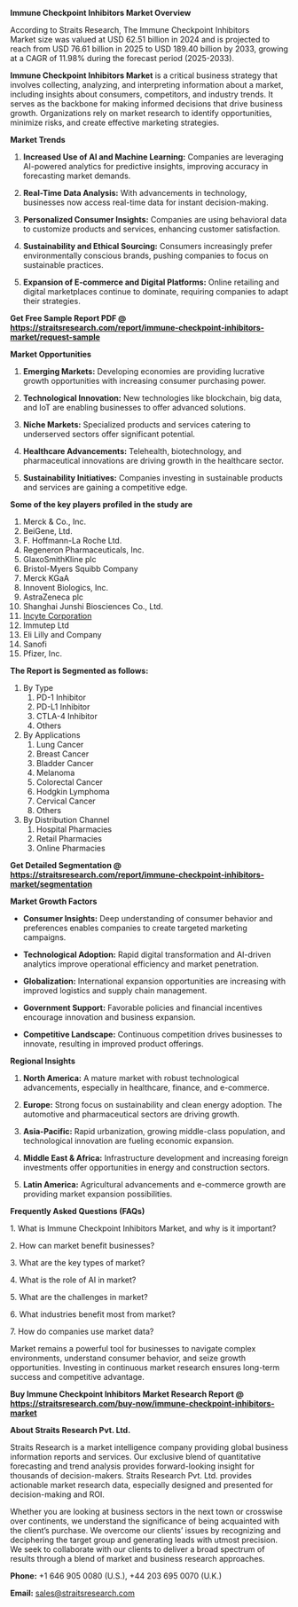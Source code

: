 <p><strong>Immune Checkpoint Inhibitors Market Overview</strong></p>
<p>According to Straits Research, The Immune Checkpoint Inhibitors Market size was valued at USD 62.51 billion in 2024 and is projected to reach from USD 76.61 billion in 2025 to USD 189.40 billion by 2033, growing at a CAGR of 11.98% during the forecast period (2025-2033).</p>
<p><strong>Immune Checkpoint Inhibitors Market</strong> is a critical business strategy that involves collecting, analyzing, and interpreting information about a market, including insights about consumers, competitors, and industry trends. It serves as the backbone for making informed decisions that drive business growth. Organizations rely on market research to identify opportunities, minimize risks, and create effective marketing strategies.</p>
<p><strong>Market Trends</strong></p>
<ol>
<li>
<p><strong>Increased Use of AI and Machine Learning:</strong> Companies are leveraging AI-powered analytics for predictive insights, improving accuracy in forecasting market demands.</p>
</li>
<li>
<p><strong>Real-Time Data Analysis:</strong> With advancements in technology, businesses now access real-time data for instant decision-making.</p>
</li>
<li>
<p><strong>Personalized Consumer Insights:</strong> Companies are using behavioral data to customize products and services, enhancing customer satisfaction.</p>
</li>
<li>
<p><strong>Sustainability and Ethical Sourcing:</strong> Consumers increasingly prefer environmentally conscious brands, pushing companies to focus on sustainable practices.</p>
</li>
<li>
<p><strong>Expansion of E-commerce and Digital Platforms:</strong> Online retailing and digital marketplaces continue to dominate, requiring companies to adapt their strategies.</p>
</li>
</ol>
<p><strong>Get Free Sample Report PDF @ <a href=https://straitsresearch.com/report/immune-checkpoint-inhibitors-market/request-sample>https://straitsresearch.com/report/immune-checkpoint-inhibitors-market/request-sample</a></strong></p>
<p><strong>Market Opportunities</strong></p>
<ol>
<li>
<p><strong>Emerging Markets:</strong> Developing economies are providing lucrative growth opportunities with increasing consumer purchasing power.</p>
</li>
<li>
<p><strong>Technological Innovation:</strong> New technologies like blockchain, big data, and IoT are enabling businesses to offer advanced solutions.</p>
</li>
<li>
<p><strong>Niche Markets:</strong> Specialized products and services catering to underserved sectors offer significant potential.</p>
</li>
<li>
<p><strong>Healthcare Advancements:</strong> Telehealth, biotechnology, and pharmaceutical innovations are driving growth in the healthcare sector.</p>
</li>
<li>
<p><strong>Sustainability Initiatives:</strong> Companies investing in sustainable products and services are gaining a competitive edge.</p>
</li>
</ol>
<div>
<div><strong>Some of the key players profiled in the study are</strong></div>
</div>
<p><ol><li>Merck & Co., Inc.</li><li>BeiGene, Ltd.</li><li>F. Hoffmann-La Roche Ltd.</li><li>Regeneron Pharmaceuticals, Inc.</li><li>GlaxoSmithKline plc</li><li>Bristol-Myers Squibb Company</li><li>Merck KGaA</li><li>Innovent Biologics, Inc.</li><li>AstraZeneca plc</li><li>Shanghai Junshi Biosciences Co., Ltd.</li><li><a href=""https://incyte.com/"" target=""_blank"">Incyte Corporation</a></li><li>Immutep Ltd</li><li>Eli Lilly and Company</li><li>Sanofi</li><li>Pfizer, Inc.</li></ol></p>
<p><strong>The Report is Segmented as follows:</strong></p>
<p><ol><li>By Type<ol><li>PD-1 Inhibitor</li><li>PD-L1 Inhibitor</li><li>CTLA-4 Inhibitor</li><li>Others</li></ol></li><li>By Applications<ol><li>Lung Cancer</li><li>Breast Cancer</li><li>Bladder Cancer</li><li>Melanoma</li><li>Colorectal Cancer</li><li>Hodgkin Lymphoma</li><li>Cervical Cancer</li><li>Others</li></ol></li><li>By Distribution Channel<ol><li>Hospital Pharmacies</li><li>Retail Pharmacies</li><li>Online Pharmacies</li></ol></li></ol></p>
<p><strong>Get Detailed Segmentation @ <a href=https://straitsresearch.com/report/immune-checkpoint-inhibitors-market/segmentation>https://straitsresearch.com/report/immune-checkpoint-inhibitors-market/segmentation</a></strong></p>
<p><strong>Market Growth Factors</strong></p>
<ul>
<li>
<p><strong>Consumer Insights:</strong> Deep understanding of consumer behavior and preferences enables companies to create targeted marketing campaigns.</p>
</li>
<li>
<p><strong>Technological Adoption:</strong> Rapid digital transformation and AI-driven analytics improve operational efficiency and market penetration.</p>
</li>
<li>
<p><strong>Globalization:</strong> International expansion opportunities are increasing with improved logistics and supply chain management.</p>
</li>
<li>
<p><strong>Government Support:</strong> Favorable policies and financial incentives encourage innovation and business expansion.</p>
</li>
<li>
<p><strong>Competitive Landscape:</strong> Continuous competition drives businesses to innovate, resulting in improved product offerings.</p>
</li>
</ul>
<p><strong>Regional Insights</strong></p>
<ol>
<li>
<p><strong>North America:</strong> A mature market with robust technological advancements, especially in healthcare, finance, and e-commerce.</p>
</li>
<li>
<p><strong>Europe:</strong> Strong focus on sustainability and clean energy adoption. The automotive and pharmaceutical sectors are driving growth.</p>
</li>
<li>
<p><strong>Asia-Pacific:</strong> Rapid urbanization, growing middle-class population, and technological innovation are fueling economic expansion.</p>
</li>
<li>
<p><strong>Middle East &amp; Africa:</strong> Infrastructure development and increasing foreign investments offer opportunities in energy and construction sectors.</p>
</li>
<li>
<p><strong>Latin America:</strong> Agricultural advancements and e-commerce growth are providing market expansion possibilities.</p>
</li>
</ol>
<p><strong>Frequently Asked Questions (FAQs)</strong></p>
<p>1. What is Immune Checkpoint Inhibitors Market, and why is it important?</p>
<p>2. How can market benefit businesses?</p>
<p>3. What are the key types of market?</p>
<p>4. What is the role of AI in market?</p>
<p>5. What are the challenges in market?</p>
<p>6. What industries benefit most from market?</p>
<p>7. How do companies use market data?</p>
<p>Market remains a powerful tool for businesses to navigate complex environments, understand consumer behavior, and seize growth opportunities. Investing in continuous market research ensures long-term success and competitive advantage.</p>
<p><strong>Buy Immune Checkpoint Inhibitors Market Research Report @ <a href=https://straitsresearch.com/buy-now/immune-checkpoint-inhibitors-market>https://straitsresearch.com/buy-now/immune-checkpoint-inhibitors-market</a></strong></p>
<p><strong>About Straits Research Pvt. Ltd.</strong></p>
<p>Straits Research is a market intelligence company providing global business information reports and services. Our exclusive blend of quantitative forecasting and trend analysis provides forward-looking insight for thousands of decision-makers. Straits Research Pvt. Ltd. provides actionable market research data, especially designed and presented for decision-making and ROI.</p>
<p>Whether you are looking at business sectors in the next town or crosswise over continents, we understand the significance of being acquainted with the client&rsquo;s purchase. We overcome our clients&rsquo; issues by recognizing and deciphering the target group and generating leads with utmost precision. We seek to collaborate with our clients to deliver a broad spectrum of results through a blend of market and business research approaches.</p>
<p><strong>Phone:</strong> +1 646 905 0080 (U.S.), +44 203 695 0070 (U.K.)</p>
<p><strong>Email:</strong> <u><a href=mailto:sales@straitsresearch.com>sales@straitsresearch.com</a></u></p>
